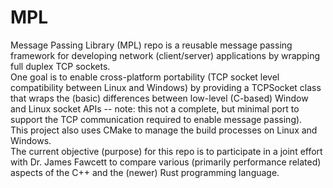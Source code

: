 # MPL
Message Passing Library (MPL) repo is a reusable message passing framework for developing network (client/server) applications by wrapping full duplex TCP sockets.  <br>
 One goal is to enable cross-platform portability (TCP socket level compatibility between Linux and Windows) by providing a TCPSocket class that wraps the (basic) differences between low-level (C-based) Window and Linux socket APIs  -- note: this not a complete, but minimal port to support the TCP communication required to enable message passing). <br>
This project also uses CMake to manage the build processes on Linux and Windows.  <br>
The current objective (purpose) for this repo is to participate in a joint effort with Dr. James Fawcett to compare various (primarily performance related) aspects of the C++ and the (newer) Rust programming language.    
